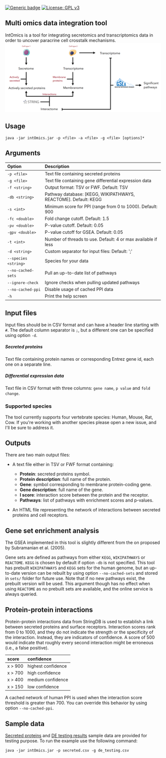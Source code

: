 <!-- badges: start -->
[![Generic badge](https://img.shields.io/badge/version-1.1-green)](https://shields.io/)
[![License: GPL v3](https://img.shields.io/badge/license-GPLv3-blue.svg)](https://www.gnu.org/licenses/gpl-3.0)
<!--badges: end -->
## Multi omics data integration tool
IntOmics is a tool for integrating secretomics and transcriptomics data in order to uncover paracrine cell crosstalk mechanisms.
![workflow](workflow.png)
## Usage
```shell script
java -jar intOmics.jar -p <file> -a <file> -g <file> [options]*
```

## Arguments

| Option                | Description                                                                 |
|:----------------------|:----------------------------------------------------------------------------|
| `-p <file>`           | Text file containing secreted proteins                                      |
| `-g <file>`           | Text file containing gene differential expression data                      |
| `-f <string>`         | Output format: TSV or FWF. Default: TSV                                     |
| `-db <string>`        | Pathway database: [KEGG, WIKIPATHWAYS, REACTOME]. Default: KEGG             |
| `-s <int>`            | Minimum score for PPI (range from 0 to 1000). Default: 900                  |
| `-fc <double>`        | Fold change cutoff. Default: 1.5                                            |
| `-pv <double>`        | P-value cutoff. Default: 0.05                                               |
| `-gpv <double>`       | P-value cutoff for GSEA. Default: 0.05                                      |
| `-t <int>`            | Number of threads to use. Default: 4 or max available if less               |
| `-d <string>`         | Custom separator for input files: Default: ';'                              |
| `--species <string>`  | Species for your data                                                       |
| `--no-cached-sets`    | Pull an up-to-date list of pathways                                         |
| `--ignore-check`      | Ignore checks when pulling updated pathways                                 |
| `--no-cached-ppi`     | Disable usage of cached PPI data                                            |
| `-h`                  | Print the help screen                                                       |

## Input files
Input files should be in CSV format and can have a header line starting with `#`.
The default column separator is `;`, but a different one can be specified using option `-d`.

##### Secreted proteins
Text file containing protein names or corresponding Entrez gene id, each one on a separate line.
##### Differential expression data
Text file in CSV format with three columns: `gene name`, `p value` and `fold change`. 

### Supported species
The tool currently supports four vertebrate species: Human, Mouse, Rat, Cow. 
If you're working with another species please open a new issue, and I'll be sure to address it.

## Outputs
There are two main output files:
* A text file either in TSV or FWF format containing:
    * **Protein**: secreted proteins symbol.
    * **Protein description**: full name of the protein.
    * **Gene**: symbol corresponding to membrane protein-coding gene.
    * **Gene description**: full name of the gene.
    * **I score**: interaction score between the protein and the receptor.
    * **Pathways**: list of pathways with enrichment scores and p-values.

* An HTML file representing the network of interactions between secreted proteins and cell receptors.
    
## Gene set enrichment analysis
The GSEA implemented in this tool is slightly different from the on proposed by Subramanian et al. (2005).

Gene sets are defined as pathways from either `KEGG`, `WIKIPATHWAYS` or `REACTOME`. `KEGG` is chosen by default if option `-db` is not specified. 
This tool has prebuilt `WIKIPATHWAYS` and `KEGG` sets for the human genome, but an up-to-date version can be rebuilt by using option `--no-cached-sets` and stored in `sets/` folder for future use.
Note that if no new pathways exist, the prebuilt version will be used.
This argument though has no effect when using `REACTOME` as no prebuilt sets are available, and the online service is always queried.
 
## Protein-protein interactions
Protein-protein interactions data from StringDB is used to establish a link between secreted proteins and surface receptors.
Interaction scores rank from 0 to 1000, and they do not indicate the strength or the specificity of the interaction.
Instead, they are indicators of confidence. A score of 500 would indicate that roughly every second interaction might be erroneous (i.e., a false positive).

| score              | confidence              |
|:-------------------|:------------------------|
| x > 900            | highest confidence      |
| x > 700            | high confidence         |
| x > 400            | medium confidence       |
| x > 150            | low confidence          |

A cached network of human PPI is used when the interaction score threshold is greater than 700.
You can override this behavior by using option `--no-cached-ppi`.

## Sample data
[Secreted proteins](sample/secreted.csv) and [DE testing results](sample/de_testing.csv) sample data are provided for testing purpose.
To run the example use the following command:
```shell script
java -jar intOmics.jar -p secreted.csv -g de_testing.csv
```
